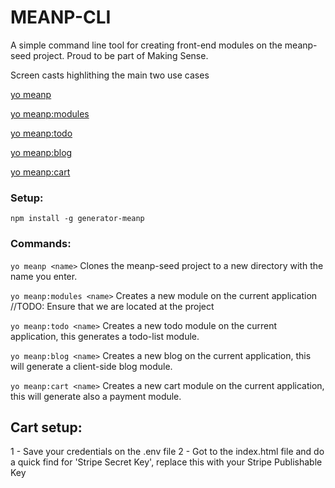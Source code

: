 MEANP-CLI
================

A simple command line tool for creating front-end modules on the meanp-seed project. Proud to be part of Making Sense.

Screen casts highlithing the main two use cases

<a href="http://screencast.com/t/fMgu8TjOh" >yo meanp</a>

<a href="http://screencast.com/t/k1Dmfzx1R" >yo meanp:modules</a>
 
 <a href="http://screencast.com/t/nBOxhCwejOh" >yo meanp:todo</a>
 
 <a href="http://screencast.com/t/kK9n6I85EW" >yo meanp:blog</a>

 <a href="http://screencast.com/t/wyX9OiBC" >yo meanp:cart</a>
 
### Setup:
```
npm install -g generator-meanp
```

### Commands:
```yo meanp <name>```
Clones the meanp-seed project to a new directory with the name you enter.

```yo meanp:modules <name>```
Creates a new module on the current application //TODO: Ensure that we are located at the project

```yo meanp:todo <name>```
Creates a new todo module on the current application, this generates a todo-list module.

```yo meanp:blog <name>```
Creates a new blog on the current application, this will generate a client-side blog module.

```yo meanp:cart <name>```
Creates a new cart module on the current application, this will generate also a payment module.

## Cart setup:
1 - Save your credentials on the .env file
2 - Got to the index.html file and do a quick find for 'Stripe Secret Key', replace this with your Stripe Publishable Key

